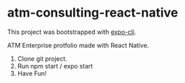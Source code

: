 # atm-consulting-react-native
This project was bootstrapped with [expo-cli](https://https://expo.io/).

ATM Enterprise protfolio made with React Native.
1. Clone git project.
2. Run npm start / expo start
3. Have Fun!


